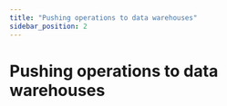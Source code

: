 ```yaml
---
title: "Pushing operations to data warehouses"
sidebar_position: 2
---
```


# Pushing operations to data warehouses